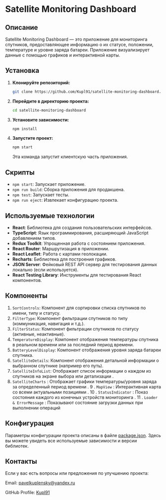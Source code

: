 # Satellite Monitoring Dashboard

## Описание
Satellite Monitoring Dashboard — это приложение для мониторинга спутников, предоставляющее информацию о их статусе, положении, температуре и уровне заряда батареи. Приложение визуализирует данные с помощью графиков и интерактивной карты.

## Установка

1. **Клонируйте репозиторий:**
   ```bash
   git clone https://github.com/Kupl91/satellite-monitoring-dashboard.git //final branch
   ```

2. **Перейдите в директорию проекта:**
   ```bash
   cd satellite-monitoring-dashboard
   ```

3. **Установите зависимости:**
   ```bash
   npm install
   ```

4. **Запустите проект:**
    ```bash
    npm start 
    ```
    Эта команда запустит клиентскую часть приложения.

## Скрипты

- `npm start`: Запускает приложение.
- `npm run build`: Сборка приложения для продакшена.
- `npm test`: Запускает тесты.
- `npm run eject`: Извлекает конфигурацию проекта.

## Используемые технологии

- **React**: Библиотека для создания пользовательских интерфейсов.
- **TypeScript**: Язык программирования, расширяющий JavaScript добавлением типов.
- **Redux Toolkit**: Упрощенная работа с состоянием приложения.
- **React Router**: Маршрутизация в приложении.
- **React Leaflet**: Работа с картами геолокации.
- **Recharts**: Библиотека для построения графиков.
- **JSON Server**: Фейковый REST API сервер для тестирования данных локально (если используется).
- **React Testing Library**: Инструменты для тестирования React компонентов.

## Компоненты

1. `SortControls`: Компонент для сортировки списка спутников по имени, типу и статусу.
2. `FilterType`: Компонент фильтрации спутников по типу (коммуникация, навигация и т.д.).
3. `FilterStatus`: Компонент фильтрации спутников по статусу (активные, неактивные).
4. `TemperatureDisplay`: Компонент отображения температуры спутника в реальном времени или за последний период времени.
5. `BatteryLevelDisplay`: Компонент отображения уровня заряда батареи спутника.
6. `SatelliteDetails`: Компонент отображения детальной информации о выбранном спутнике (например его путь).
7. `SatelliteInfoList`: Отображает список информации о каждом из спутников на экране выбора или детализации .
8.  `SatelliteCharts` : Отображает графики температуры/уровня заряда за определенный период времени .
9 .  `MapView` : Интерактивная карта со всеми актуальными позициями .
10 .  `StatusIndicator` : Показ состояния каждого из конечных устройств мониторинга . 
11 .  `Loader & ErrorMessage` : Показывают состояние загрузки данных при выполнении операций 

## Конфигурация

Параметры конфигурации проекта описаны в файле [package.json](./package.json). Здесь вы можете увидеть все используемые зависимости и версии библиотек.

## Контакты

Если у вас есть вопросы или предложения по улучшению проекта:

Email: [pavelkuplensky@yandex.ru](mailto:pavelkuplensky@yandex.ru)

GitHub Profile: [Kupl91](https://github.com/Kupl91)